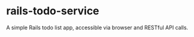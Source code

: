 rails-todo-service
==================

A simple Rails todo list app, accessible via browser and RESTful API calls.
